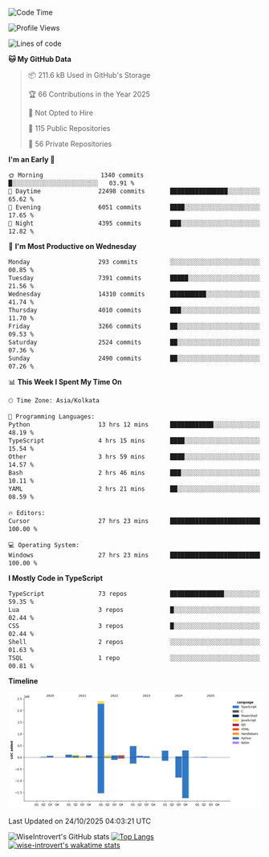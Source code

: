 <!--START_SECTION:waka-->
![Code Time](http://img.shields.io/badge/Code%20Time-4%2C417%20hrs%2037%20mins-blue)

![Profile Views](http://img.shields.io/badge/Profile%20Views-0-blue)

![Lines of code](https://img.shields.io/badge/From%20Hello%20World%20I%27ve%20Written-4.3%20million%20lines%20of%20code-blue)

**🐱 My GitHub Data** 

> 📦 211.6 kB Used in GitHub's Storage 
 > 
> 🏆 66 Contributions in the Year 2025
 > 
> 🚫 Not Opted to Hire
 > 
> 📜 115 Public Repositories 
 > 
> 🔑 56 Private Repositories 
 > 
**I'm an Early 🐤** 

```text
🌞 Morning                1340 commits        █░░░░░░░░░░░░░░░░░░░░░░░░   03.91 % 
🌆 Daytime                22498 commits       ████████████████░░░░░░░░░   65.62 % 
🌃 Evening                6051 commits        ████░░░░░░░░░░░░░░░░░░░░░   17.65 % 
🌙 Night                  4395 commits        ███░░░░░░░░░░░░░░░░░░░░░░   12.82 % 
```
📅 **I'm Most Productive on Wednesday** 

```text
Monday                   293 commits         ░░░░░░░░░░░░░░░░░░░░░░░░░   00.85 % 
Tuesday                  7391 commits        █████░░░░░░░░░░░░░░░░░░░░   21.56 % 
Wednesday                14310 commits       ██████████░░░░░░░░░░░░░░░   41.74 % 
Thursday                 4010 commits        ███░░░░░░░░░░░░░░░░░░░░░░   11.70 % 
Friday                   3266 commits        ██░░░░░░░░░░░░░░░░░░░░░░░   09.53 % 
Saturday                 2524 commits        ██░░░░░░░░░░░░░░░░░░░░░░░   07.36 % 
Sunday                   2490 commits        ██░░░░░░░░░░░░░░░░░░░░░░░   07.26 % 
```


📊 **This Week I Spent My Time On** 

```text
🕑︎ Time Zone: Asia/Kolkata

💬 Programming Languages: 
Python                   13 hrs 12 mins      ████████████░░░░░░░░░░░░░   48.19 % 
TypeScript               4 hrs 15 mins       ████░░░░░░░░░░░░░░░░░░░░░   15.54 % 
Other                    3 hrs 59 mins       ████░░░░░░░░░░░░░░░░░░░░░   14.57 % 
Bash                     2 hrs 46 mins       ███░░░░░░░░░░░░░░░░░░░░░░   10.11 % 
YAML                     2 hrs 21 mins       ██░░░░░░░░░░░░░░░░░░░░░░░   08.59 % 

🔥 Editors: 
Cursor                   27 hrs 23 mins      █████████████████████████   100.00 % 

💻 Operating System: 
Windows                  27 hrs 23 mins      █████████████████████████   100.00 % 
```

**I Mostly Code in TypeScript** 

```text
TypeScript               73 repos            ███████████████░░░░░░░░░░   59.35 % 
Lua                      3 repos             █░░░░░░░░░░░░░░░░░░░░░░░░   02.44 % 
CSS                      3 repos             █░░░░░░░░░░░░░░░░░░░░░░░░   02.44 % 
Shell                    2 repos             ░░░░░░░░░░░░░░░░░░░░░░░░░   01.63 % 
TSQL                     1 repo              ░░░░░░░░░░░░░░░░░░░░░░░░░   00.81 % 
```



**Timeline**

![Lines of Code chart](https://raw.githubusercontent.com/wise-introvert/wise-introvert/master/assets/bar_graph.png)


 Last Updated on 24/10/2025 04:03:21 UTC
<!--END_SECTION:waka-->

![WiseIntrovert's GitHub stats](https://github-readme-stats.vercel.app/api?username=wise-introvert&count_private=true&show_icons=true)
[![Top Langs](https://github-readme-stats.vercel.app/api/top-langs/?username=wise-introvert&langs_count=10)](https://github.com/anuraghazra/github-readme-stats)
[![wise-introvert's wakatime stats](https://github-readme-stats.vercel.app/api/wakatime?username=wiseintrovert)](https://github.com/anuraghazra/github-readme-stats)
